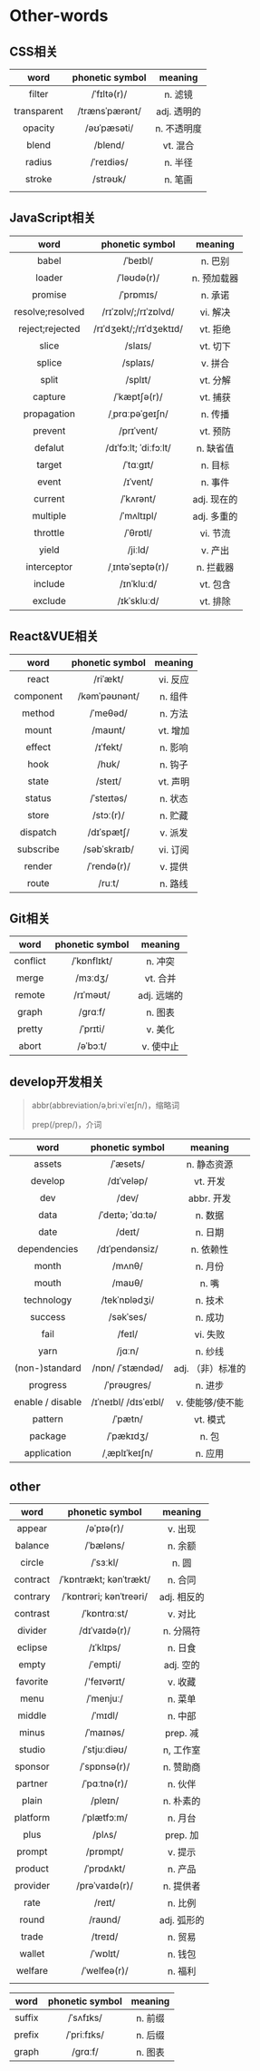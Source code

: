 # Other-words

## CSS相关

|    word     | phonetic symbol |   meaning   |
| :---------: | :-------------: | :---------: |
|   filter    |   /ˈfɪltə(r)/   |   n. 滤镜   |
| transparent | /trænsˈpærənt/  | adj. 透明的 |
|   opacity   |   /əʊˈpæsəti/   | n. 不透明度 |
|    blend    |     /blend/     |  vt. 混合   |
|   radius    |   /ˈreɪdiəs/    |   n. 半径   |
|   stroke    |    /strəʊk/     |   n. 笔画   |
|             |                 |             |

## JavaScript相关

|       word       |     phonetic symbol     |   meaning   |
| :--------------: | :---------------------: | :---------: |
|      babel       |        /ˈbeɪbl/         |   n. 巴别   |
|      loader      |       /ˈləʊdə(r)/       | n. 预加载器 |
|     promise      |        /ˈprɒmɪs/        |   n. 承诺   |
| resolve;resolved |  /rɪˈzɒlv/;/rɪˈzɒlvd/   |  vi. 解决   |
| reject;rejected  | /rɪˈdʒekt/;/rɪˈdʒektɪd/ |  vt. 拒绝   |
|      slice       |         /slaɪs/         |  vt. 切下   |
|      splice      |        /splaɪs/         |   v. 拼合   |
|      split       |         /splɪt/         |  vt. 分解   |
|     capture      |      /ˈkæptʃə(r)/       |  vt. 捕获   |
|   propagation    |     /ˌprɑːpəˈɡeɪʃn/     |   n. 传播   |
|     prevent      |       /prɪˈvent/        |  vt. 预防   |
|     defalut      |  /dɪˈfɔːlt; ˈdiːfɔːlt/  |  n. 缺省值  |
|      target      |        /ˈtɑːɡɪt/        |   n. 目标   |
|      event       |        /ɪˈvent/         |   n. 事件   |
|     current      |        /ˈkʌrənt/        | adj. 现在的 |
|     multiple     |       /ˈmʌltɪpl/        | adj. 多重的 |
|     throttle     |        /ˈθrɒtl/         |  vi. 节流   |
|      yield       |         /jiːld/         |   v. 产出   |
|   interceptor    |    /ˌɪntəˈseptə(r)/     |  n. 拦截器  |
|     include      |       /ɪnˈkluːd/        |  vt. 包含   |
|     exclude      |       /ɪkˈskluːd/       |  vt. 排除   |

## React&VUE相关

|   word    | phonetic symbol | meaning  |
| :-------: | :-------------: | :------: |
|   react   |    /riˈækt/     | vi. 反应 |
| component |  /kəmˈpəʊnənt/  | n. 组件  |
|  method   |    /ˈmeθəd/     | n. 方法  |
|   mount   |     /maʊnt/     | vt. 增加 |
|  effect   |    /ɪˈfekt/     | n. 影响  |
|   hook    |      /hʊk/      | n. 钩子  |
|   state   |     /steɪt/     | vt. 声明 |
|  status   |   /ˈsteɪtəs/    | n. 状态  |
|   store   |    /stɔː(r)/    | n. 贮藏  |
| dispatch  |   /dɪˈspætʃ/    | v. 派发  |
| subscribe |  /səbˈskraɪb/   | vi. 订阅 |
|  render   |   /ˈrendə(r)/   | v. 提供  |
|   route   |     /ruːt/      | n. 路线  |

## Git相关

|   word   | phonetic symbol |   meaning   |
| :------: | :-------------: | :---------: |
| conflict |   /ˈkɒnflɪkt/   |   n. 冲突   |
|  merge   |     /mɜːdʒ/     |  vt. 合并   |
|  remote  |    /rɪˈməʊt/    | adj. 远端的 |
|  graph   |     /ɡrɑːf/     |   n. 图表   |
|  pretty  |    /ˈprɪti/     |   v. 美化   |
|  abort   |    /əˈbɔːt/     |  v. 使中止  |

## develop开发相关

> abbr(abbreviation/əˌbriːviˈeɪʃn/)，缩略词
>
> prep(/prep/)，介词

|       word       |   phonetic symbol    |      meaning      |
| :--------------: | :------------------: | :---------------: |
|      assets      |       /ˈæsets/       |    n. 静态资源    |
|     develop      |      /dɪˈveləp/      |     vt. 开发      |
|       dev        |        /dev/         |    abbr. 开发     |
|       data       |   /ˈdeɪtə; ˈdɑːtə/   |      n. 数据      |
|       date       |        /deɪt/        |      n. 日期      |
|   dependencies   |    /dɪˈpendənsiz/    |     n. 依赖性     |
|      month       |        /mʌnθ/        |      n. 月份      |
|      mouth       |        /maʊθ/        |       n. 嘴       |
|    technology    |    /tekˈnɒlədʒi/     |      n. 技术      |
|     success      |      /səkˈses/       |      n. 成功      |
|       fail       |        /feɪl/        |     vi. 失败      |
|       yarn       |        /jɑːn/        |      n. 纱线      |
|  (non-)standard  |  /nɒn/  /ˈstændəd/   | adj. （非）标准的 |
|     progress     |     /ˈprəʊɡres/      |      n. 进步      |
| enable / disable | /ɪˈneɪbl/ /dɪsˈeɪbl/ | v. 使能够/使不能  |
|     pattern      |       /ˈpætn/        |     vt. 模式      |
|     package      |      /ˈpækɪdʒ/       |       n. 包       |
|   application    |    /ˌæplɪˈkeɪʃn/     |      n. 应用      |

## other

|   word   |     phonetic symbol     |   meaning    |
| :------: | :---------------------: | :----------: |
|  appear  |       /əˈpɪə(r)/        |   v. 出现    |
| balance  |        /ˈbæləns/        |   n. 余额    |
|  circle  |        /ˈsɜːkl/         |    n. 圆     |
| contract | /ˈkɒntrækt; kənˈtrækt/  |   n. 合同    |
| contrary | /ˈkɒntrəri; kənˈtreəri/ | adj.  相反的 |
| contrast |      /ˈkɒntrɑːst/       |   v. 对比    |
| divider  |      /dɪˈvaɪdə(r)/      |  n. 分隔符   |
| eclipse  |        /ɪˈklɪps/        |   n. 日食    |
|  empty   |        /ˈempti/         |  adj. 空的   |
| favorite |       /'feɪvərɪt/       |   v. 收藏    |
|   menu   |        /ˈmenjuː/        |   n. 菜单    |
|  middle  |         /ˈmɪdl/         |   n. 中部    |
|  minus   |        /ˈmaɪnəs/        |   prep. 减   |
|  studio  |      /ˈstjuːdiəʊ/       |  n, 工作室   |
| sponsor  |      /ˈspɒnsə(r)/       |  n. 赞助商   |
| partner  |      /ˈpɑːtnə(r)/       |   n. 伙伴    |
|  plain   |         /pleɪn/         |  n. 朴素的   |
| platform |       /ˈplætfɔːm/       |   n. 月台    |
|   plus   |         /plʌs/          |   prep. 加   |
|  prompt  |        /prɒmpt/         |   v. 提示    |
| product  |       /ˈprɒdʌkt/        |   n. 产品    |
| provider |     /prəˈvaɪdə(r)/      |  n. 提供者   |
|   rate   |         /reɪt/          |   n. 比例    |
|  round   |         /raʊnd/         | adj. 弧形的  |
|  trade   |         /treɪd/         |   n. 贸易    |
|  wallet  |        /ˈwɒlɪt/         |   n. 钱包    |
| welfare  |      /ˈwelfeə(r)/       |   n. 福利    |
|          |                         |              |

|  word  | phonetic symbol | meaning |
| :----: | :-------------: | :-----: |
| suffix |    /ˈsʌfɪks/    | n. 前缀 |
| prefix |   /ˈpriːfɪks/   | n. 后缀 |
| graph  |     /ɡrɑːf/     | n. 图表 |

